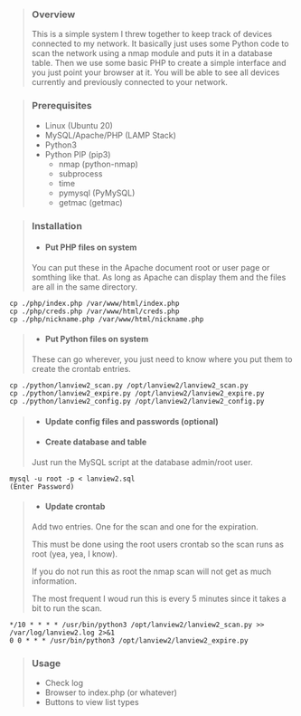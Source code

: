 > ### Overview
> This is a simple system I threw together to keep track of devices connected to my network.
> It basically just uses some Python code to scan the network using a nmap module and puts it in a database table.
> Then we use some basic PHP to create a simple interface and you just point your browser at it.
> You will be able to see all devices currently and previously connected to your network.

> ### Prerequisites
> 
> - Linux (Ubuntu 20) 
> - MySQL/Apache/PHP (LAMP Stack)
> - Python3
> - Python PIP (pip3)
>	- nmap (python-nmap)
>	- subprocess
>	- time
>	- pymysql (PyMySQL)
>	- getmac (getmac)

> ### Installation
>
> - #### Put PHP files on system
>
> You can put these in the Apache document root or user page or somthing like that.
> As long as Apache can display them and the files are all in the same directory.
    
    cp ./php/index.php /var/www/html/index.php
    cp ./php/creds.php /var/www/html/creds.php
    cp ./php/nickname.php /var/www/html/nickname.php
>
> - #### Put Python files on system
>
> These can go wherever, you just need to know where you put them to create the crontab entries.

	cp ./python/lanview2_scan.py /opt/lanview2/lanview2_scan.py
	cp ./python/lanview2_expire.py /opt/lanview2/lanview2_expire.py
	cp ./python/lanview2_config.py /opt/lanview2/lanview2_config.py
>
> - #### Update config files and passwords (optional)
>
> 
>
> - #### Create database and table
>
> Just run the MySQL script at the database admin/root user.

	mysql -u root -p < lanview2.sql
	(Enter Password)
    
> - #### Update crontab
>
> Add two entries. One for the scan and one for the expiration.
>	
> This must be done using the root users crontab so the scan runs as root (yea, yea, I know).
>	
> If you do not run this as root the nmap scan will not get as much information.
>
> The most frequent I woud run this is every 5 minutes since it takes a bit to run the scan.

	*/10 * * * * /usr/bin/python3 /opt/lanview2/lanview2_scan.py >> /var/log/lanview2.log 2>&1
	0 0 * * * /usr/bin/python3 /opt/lanview2/lanview2_expire.py

> ### Usage
> 
> - Check log
> - Browser to index.php (or whatever)
> - Buttons to view list types

